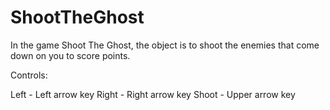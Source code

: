 # ShootTheGhost

In the game Shoot The Ghost, the object is to shoot the enemies that come down on you to score points.

Controls:

Left - Left arrow key
Right - Right arrow key 
Shoot - Upper arrow key
